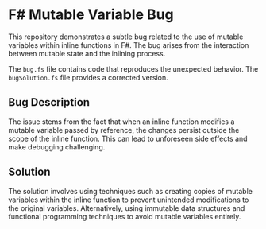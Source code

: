 # F# Mutable Variable Bug

This repository demonstrates a subtle bug related to the use of mutable variables within inline functions in F#. The bug arises from the interaction between mutable state and the inlining process.

The `bug.fs` file contains code that reproduces the unexpected behavior. The `bugSolution.fs` file provides a corrected version.

## Bug Description

The issue stems from the fact that when an inline function modifies a mutable variable passed by reference, the changes persist outside the scope of the inline function. This can lead to unforeseen side effects and make debugging challenging. 

## Solution

The solution involves using techniques such as creating copies of mutable variables within the inline function to prevent unintended modifications to the original variables. Alternatively, using immutable data structures and functional programming techniques to avoid mutable variables entirely. 